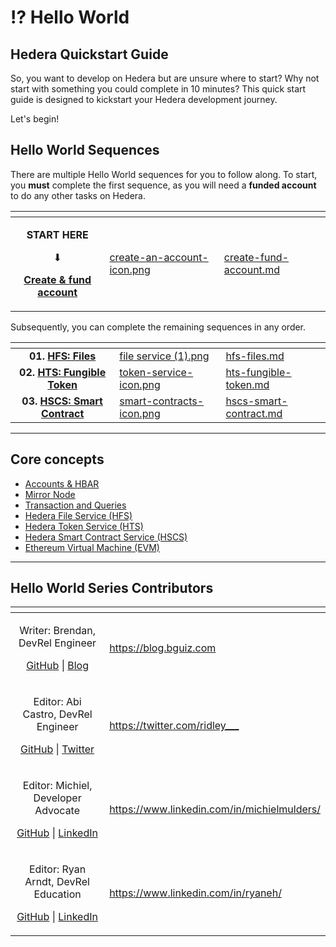 # ⁉ Hello World

## Hedera Quickstart Guide

So, you want to develop on Hedera but are unsure where to start? Why not start with something you could complete in 10 minutes? This quick start guide is designed to kickstart your Hedera development journey.&#x20;

Let's begin!

## Hello World Sequences

There are multiple Hello World sequences for you to follow along. To start, you **must** complete the first sequence, as you will need a **funded account** to do any other tasks on Hedera.&#x20;

<table data-view="cards"><thead><tr><th align="center"></th><th data-hidden data-card-cover data-type="files"></th><th data-hidden data-card-target data-type="content-ref"></th></tr></thead><tbody><tr><td align="center"><p><strong>START HERE</strong></p><p>⬇</p><p><a href="create-fund-account.md"><strong>Create &#x26; fund account</strong></a></p></td><td><a href="../../.gitbook/assets/create-an-account-icon.png">create-an-account-icon.png</a></td><td><a href="create-fund-account.md">create-fund-account.md</a></td></tr></tbody></table>

Subsequently, you can complete the remaining sequences in any order.

<table data-view="cards"><thead><tr><th align="center"></th><th data-hidden data-card-cover data-type="files"></th><th data-hidden data-card-target data-type="content-ref"></th></tr></thead><tbody><tr><td align="center"><strong>01.</strong> <a href="hfs-files.md"><strong>HFS: Files</strong></a></td><td><a href="../../.gitbook/assets/file service (1).png">file service (1).png</a></td><td><a href="hfs-files.md">hfs-files.md</a></td></tr><tr><td align="center"><strong>02.</strong> <a href="hts-fungible-token.md"><strong>HTS: Fungible Token</strong></a></td><td><a href="../../.gitbook/assets/token-service-icon.png">token-service-icon.png</a></td><td><a href="hts-fungible-token.md">hts-fungible-token.md</a></td></tr><tr><td align="center"><strong>03.</strong> <a href="hscs-smart-contract.md"><strong>HSCS: Smart Contract</strong></a></td><td><a href="../../.gitbook/assets/smart-contracts-icon.png">smart-contracts-icon.png</a></td><td><a href="hscs-smart-contract.md">hscs-smart-contract.md</a></td></tr></tbody></table>

***

## Core concepts

* [Accounts & HBAR](../../core-concepts/accounts/)
* [Mirror Node](../../core-concepts/mirror-nodes/)
* [Transaction and Queries](../../core-concepts/transactions-and-queries.md)
* [Hedera File Service (HFS)](../../support-and-community/glossary.md#hedera-file-service)
* [Hedera Token Service (HTS)](../../core-concepts/smart-contracts/tokens-managed-by-smart-contracts/hedera-token-service-system-contract.md)
* [Hedera Smart Contract Service (HSCS)](../../core-concepts/smart-contracts/)
* [Ethereum Virtual Machine (EVM)](../../core-concepts/smart-contracts/hederas-evm-equivalence-goals-and-exceptions.md)

***

## Hello World Series Contributors

<table data-card-size="large" data-view="cards"><thead><tr><th align="center"></th><th data-hidden data-card-target data-type="content-ref"></th></tr></thead><tbody><tr><td align="center"><p>Writer: Brendan, DevRel Engineer</p><p><a href="https://github.com/bguiz">GitHub</a> | <a href="https://blog.bguiz.com">Blog</a></p></td><td><a href="https://blog.bguiz.com">https://blog.bguiz.com</a></td></tr><tr><td align="center"><p>Editor: Abi Castro, DevRel Engineer</p><p><a href="https://github.com/a-ridley">GitHub</a> | <a href="https://twitter.com/ridley___">Twitter</a></p></td><td><a href="https://twitter.com/ridley___">https://twitter.com/ridley___</a></td></tr><tr><td align="center"><p>Editor: Michiel, Developer Advocate</p><p><a href="https://github.com/michielmulders">GitHub</a> | <a href="https://www.linkedin.com/in/michielmulders/">LinkedIn</a></p></td><td><a href="https://www.linkedin.com/in/michielmulders/">https://www.linkedin.com/in/michielmulders/</a></td></tr><tr><td align="center"><p>Editor: Ryan Arndt, DevRel Education</p><p><a href="https://github.com/swirlds-ryan">GitHub</a> | <a href="https://www.linkedin.com/in/ryaneh/">LinkedIn</a></p></td><td><a href="https://www.linkedin.com/in/ryaneh/">https://www.linkedin.com/in/ryaneh/</a></td></tr></tbody></table>
